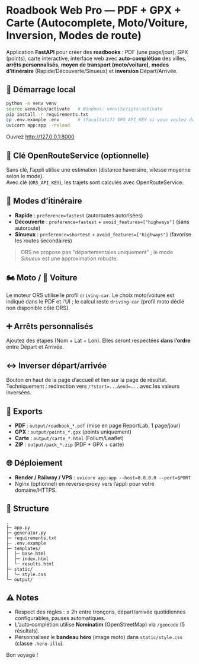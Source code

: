 # Roadbook Web Pro — PDF + GPX + Carte (Autocomplete, Moto/Voiture, Inversion, Modes de route)

Application **FastAPI** pour créer des **roadbooks** : PDF (une page/jour), GPX (points), carte interactive, interface web avec **auto‑complétion** des villes, **arrêts personnalisés**, **moyen de transport (moto/voiture)**, **modes d’itinéraire** (Rapide/Découverte/Sinueux) et **inversion** Départ/Arrivée.

## 🚀 Démarrage local
```bash
python -m venv venv
source venv/bin/activate   # Windows: venv\Scripts\activate
pip install -r requirements.txt
cp .env.example .env       # (facultatif) ORS_API_KEY si vous voulez des trajets précis
uvicorn app:app --reload
```
Ouvrez http://127.0.0.1:8000

## 🔑 Clé OpenRouteService (optionnelle)
Sans clé, l’appli utilise une estimation (distance haversine, vitesse moyenne selon le mode).  
Avec clé (`ORS_API_KEY`), les trajets sont calculés avec OpenRouteService.

## 🧭 Modes d’itinéraire
- **Rapide** : `preference=fastest` (autoroutes autorisées)
- **Découverte** : `preference=fastest` + `avoid_features=["highways"]` (sans autoroute)
- **Sinueux** : `preference=shortest` + `avoid_features=["highways"]` (favorise les routes secondaires)
> ORS ne propose pas "départementales uniquement" ; le mode *Sinueux* est une approximation robuste.

## 🏍️ Moto / 🚗 Voiture
Le moteur ORS utilise le profil `driving-car`. Le choix moto/voiture est indiqué dans le PDF et l’UI ; le calcul reste `driving-car` (profil moto dédié non disponible côté ORS).

## ➕ Arrêts personnalisés
Ajoutez des étapes (Nom + Lat + Lon). Elles seront respectées **dans l’ordre** entre Départ et Arrivée.

## ↔ Inverser départ/arrivée
Bouton en haut de la page d’accueil et lien sur la page de résultat.  
Techniquement : redirection vers `/?start=...&end=...` avec les valeurs inversées.

## 📄 Exports
- **PDF** : `output/roadbook_*.pdf` (mise en page ReportLab, 1 page/jour)
- **GPX** : `output/points_*.gpx` (points uniquement)
- **Carte** : `output/carte_*.html` (Folium/Leaflet)
- **ZIP** : `output/pack_*.zip` (PDF + GPX + carte)

## 🌐 Déploiement
- **Render / Railway / VPS** : `uvicorn app:app --host=0.0.0.0 --port=$PORT`
- Nginx (optionnel) en reverse‑proxy vers l’appli pour votre domaine/HTTPS.

## 📁 Structure
```
.
├─ app.py
├─ generator.py
├─ requirements.txt
├─ .env.example
├─ templates/
│  ├─ base.html
│  ├─ index.html
│  └─ results.html
├─ static/
│  └─ style.css
└─ output/
```

## ⚠️ Notes
- Respect des règles : ≤ 2h entre tronçons, départ/arrivée quotidiennes configurables, pauses automatiques.  
- L’auto‑complétion utilise **Nominatim** (OpenStreetMap) via `/geocode` (5 résultats).  
- Personnalisez le **bandeau héro** (image moto) dans `static/style.css` (classe `.hero-illu`).

Bon voyage !
